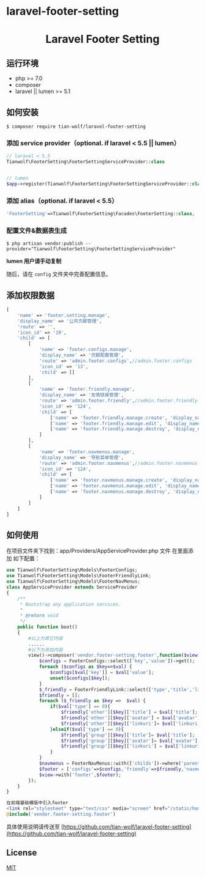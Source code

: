 # laravel-footer-setting

<h1 align="center">Laravel Footer Setting</h1>

<p align="center"></p>

## 运行环境

- php >= 7.0
- composer
- laravel || lumen >= 5.1

## 如何安装

```Shell
$ composer require tian-wolf/laravel-footer-setting
```

### 添加 service provider（optional. if laravel < 5.5 || lumen）

```PHP
// laravel < 5.5
Tianwolf\FooterSetting\FooterSettingServiceProvider::class


// lumen
$app->register(Tianwolf\FooterSetting\FooterSettingServiceProvider::class);
```

### 添加 alias（optional. if laravel < 5.5）

```PHP
'FooterSetting'=>Tianwolf\FooterSetting\Facades\FooterSetting::class,
```

### 配置文件&数据表生成

```Shell
$ php artisan vendor:publish --provider="Tianwolf\FooterSetting\FooterSettingServiceProvider" 
```

**lumen 用户请手动复制**

随后，请在 `config` 文件夹中完善配置信息。

## 添加权限数据

```PHP
[
    'name' => 'footer.setting.manage',
    'display_name' => '公共页脚管理',
    'route' => '',
    'icon_id' => '19',
    'child' => [
        [
            'name' => 'footer.configs.manage',
            'display_name' => '页脚配置管理',
            'route' => 'admin.footer.configs',//admin.footer.configs
            'icon_id' => '13',
            'child' => []
        ],
        [
            'name' => 'footer.friendly.manage',
            'display_name' => '友情链接管理',
            'route' => 'admin.footer.friendly',//admin.footer.friendly
            'icon_id' => '124',
            'child' => [
                ['name' => 'footer.friendly.manage.create', 'display_name' => '创建友情链接', 'route' => 'admin.footer.friendly.create'],
                ['name' => 'footer.friendly.manage.edit', 'display_name' => '编辑友情链接', 'route' => 'admin.footer.friendly.edit'],
                ['name' => 'footer.friendly.manage.destroy', 'display_name' => '删除友情链接', 'route' => 'admin.footer.friendly.destroy'],
            ]
        ],
        [
            'name' => 'footer.navmenus.manage',
            'display_name' => '导航菜单管理',
            'route' => 'admin.footer.navmenus',//admin.footer.navmenus
            'icon_id' => '124',
            'child' => [
                ['name' => 'footer.navmenus.manage.create', 'display_name' => '创建导航菜单', 'route' => 'admin.footer.navmenus.create'],
                ['name' => 'footer.navmenus.manage.edit', 'display_name' => '编辑导航菜单', 'route' => 'admin.footer.navmenus.edit'],
                ['name' => 'footer.navmenus.manage.destroy', 'display_name' => '删除导航菜单', 'route' => 'admin.footer.navmenus.destroy'],
            ]
        ]
    ]
]
```
## 如何使用
在项目文件夹下找到：app/Providers/AppServiceProvider.php 文件 在里面添加 如下配置：
```PHP
use Tianwolf\FooterSetting\Models\FooterConfigs;
use Tianwolf\FooterSetting\Models\FooterFriendlyLink;
use Tianwolf\FooterSetting\Models\FooterNavMenus;
class AppServiceProvider extends ServiceProvider
{
    /**
     * Bootstrap any application services.
     *
     * @return void
     */
    public function boot()
    {
        #以上为其它内容
        ......
        #以下为添加内容
        view()->composer('vendor.footer-setting.footer',function($view){
            $configs = FooterConfigs::select(['key','value'])->get();
            foreach ($configs as $key=>$val) {
                $configs[$val['key']] = $val['value'];
                unset($configs[$key]);
            }
            $_friendly = FooterFriendlyLink::select(['type','title','linkuri','avatar'])->orderBy('sortnum','ASC')->get();
            $friendly = [];
            foreach ($_friendly as $key =>  $val) {
                if($val['type'] == 0){
                    $friendly['other'][$key]['title'] = $val['title'];
                    $friendly['other'][$key]['avatar'] = $val['avatar'];
                    $friendly['other'][$key]['linkuri']= $val['linkuri'];
                }elseif($val['type'] == 0){
                    $friendly['group'][$key]['title']= $val['title'];
                    $friendly['group'][$key]['avatar']= $val['avatar'];
                    $friendly['group'][$key]['linkuri'] = $val['linkuri'];
                }
            }
            $navmenus = FooterNavMenus::with(['childs'])->where('parent_id',0)->get();
            $footer = ['configs'=>$configs,'friendly'=>$friendly,'navmenus'=>$navmenus];
            $view->with('footer',$footer);
        });
    }
}

在前端基础模版中引入footer
<link rel="stylesheet" type="text/css" media="screen" href="/static/home/vendor/footer.css" />
@include('vendor.footer-setting.footer')
```

具体使用说明请传送至 [https://github.com/tian-wolf/laravel-footer-setting](https://github.com/tian-wolf/laravel-footer-setting)

## License
      
[MIT](https://github.com/tian-wolf/laravel-footer-setting/blob/master/LICENSE)
